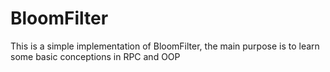 # BloomFilter
This is a simple implementation of BloomFilter, the main purpose is to learn some basic conceptions in RPC and OOP

